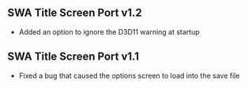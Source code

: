 ## SWA Title Screen Port v1.2
- Added an option to ignore the D3D11 warning at startup

## SWA Title Screen Port v1.1
- Fixed a bug that caused the options screen to load into the save file